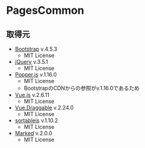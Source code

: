 # PagesCommon
## 取得元
- [Bootstrap](https://github.com/twbs/bootstrap/releases) v.4.5.3
  - MIT License
- [jQuery](https://jquery.com/download/) v.3.5.1
  - MIT License
- [Popper.js](https://github.com/popperjs/popper-core/releases/tag/v1.16.0) v.1.16.0
  - MIT License
  - BootstrapのCDNからの参照がv.1.16.0であるため
- [Vue.js](https://github.com/vuejs/vue/releases) v.2.6.11
  - MIT License
- [Vue.Draggable](https://github.com/SortableJS/Vue.Draggable/releases) v.2.24.0
  - MIT License
- [sortablejs](https://github.com/SortableJS/sortablejs/releases) v.1.10.2
  - MIT License
- [Marked](https://github.com/markedjs/marked/releases) v.2.0.0
  - MIT License

